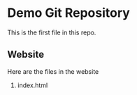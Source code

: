 # Demo Git Repository

This is the first file in this repo.

## Website

Here are the files in the website

1. index.html

